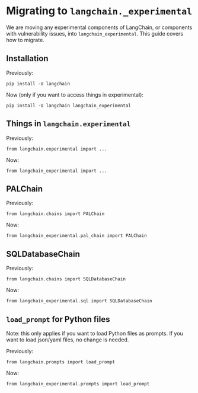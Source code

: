 # Migrating to `langchain._experimental`

We are moving any experimental components of LangChain, or components with vulnerability issues, into `langchain_experimental`.
This guide covers how to migrate.

## Installation

Previously:

`pip install -U langchain`

Now (only if you want to access things in experimental):

`pip install -U langchain langchain_experimental`

## Things in `langchain.experimental`

Previously:

`from langchain.experimental import ...`

Now:

`from langchain_experimental import ...`

## PALChain

Previously:

`from langchain.chains import PALChain`

Now:

`from langchain_experimental.pal_chain import PALChain`

## SQLDatabaseChain

Previously:

`from langchain.chains import SQLDatabaseChain`

Now:

`from langchain_experimental.sql import SQLDatabaseChain`

## `load_prompt` for Python files

Note: this only applies if you want to load Python files as prompts.
If you want to load json/yaml files, no change is needed.

Previously:

`from langchain.prompts import load_prompt`

Now:

`from langchain_experimental.prompts import load_prompt`
